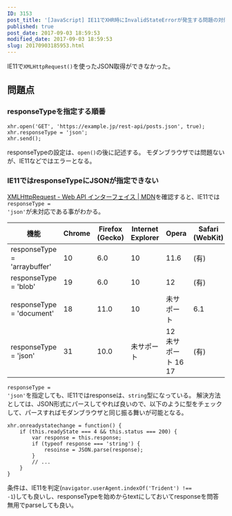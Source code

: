 ```yaml
---
ID: 3153
post_title: '[JavaScript] IE11でXHR時にInvalidStateErrorが発生する問題の対処法'
published: true
post_date: 2017-09-03 18:59:53
modified_date: 2017-09-03 18:59:53
slug: 20170903185953.html
---
```

IE11で<code>XMLHttpRequest()</code>を使ったJSON取得ができなかった。

<!--more-->

<h2>問題点</h2>

<h3>responseTypeを指定する順番</h3>

<pre><code class="language-javascript">xhr.open('GET', 'https://example.jp/rest-api/posts.json', true);
xhr.responseType = 'json';
xhr.send();
</code></pre>

responseTypeの設定は、<code>open()</code>の後に記述する。
モダンブラウザでは問題ないが、IE11などではエラーとなる。

<h3>IE11ではresponseTypeにJSONが指定できない</h3>

<a href="https://developer.mozilla.org/ja/docs/Web/API/XMLHttpRequest">XMLHttpRequest - Web API インターフェイス | MDN</a>を確認すると、IE11では<code>responseType = 'json'</code>が未対応である事がわかる。

<table>
<thead>
<tr>
  <th>機能</th>
  <th>Chrome</th>
  <th>Firefox (Gecko)</th>
  <th>Internet Explorer</th>
  <th>Opera</th>
  <th>Safari (WebKit)</th>
</tr>
</thead>
<tbody>
<tr>
  <td>responseType = 'arraybuffer'</td>
  <td>10</td>
  <td>6.0</td>
  <td>10</td>
  <td>11.6</td>
  <td>(有)</td>
</tr>
<tr>
  <td>responseType = 'blob'</td>
  <td>19</td>
  <td>6.0</td>
  <td>10</td>
  <td>12</td>
  <td>(有)</td>
</tr>
<tr>
  <td>responseType = 'document'</td>
  <td>18</td>
  <td>11.0</td>
  <td>10</td>
  <td>未サポート</td>
  <td>6.1</td>
</tr>
<tr>
  <td>responseType = 'json'</td>
  <td>31</td>
  <td>10.0</td>
  <td>未サポート</td>
  <td>12 <br>未サポート 16<br>17</td>
  <td>(有)</td>
</tr>
</tbody>
</table>

<code>responseType = 'json'</code>を指定しても、IE11ではresponseは、<code>string</code>型になっている。
解決方法としては、JSON形式にパースしてやれば良いので、以下のように型をチェックして、パースすればモダンブラウザと同じ振る舞いが可能となる。

<pre><code class="language-javascript">xhr.onreadystatechange = function() {
    if (this.readyState === 4 &amp;&amp; this.status === 200) {
        var response = this.response;
        if (typeof response === 'string') {
            resoinse = JSON.parse(response);
        }
        // ...
    }
}
</code></pre>

条件は、IE11を判定(<code>navigator.userAgent.indexOf('Trident') !== -1</code>)しても良いし、responseTypeを始めからtextにしておいてresponseを問答無用でparseしても良い。